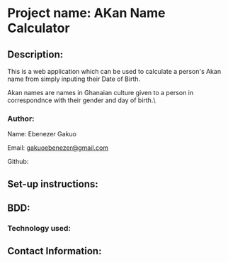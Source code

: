 # Project name: AKan Name Calculator

## Description:
This is a web application which can be used to calculate a person's Akan name  from simply  inputing their Date of Birth. 

Akan names are names in Ghanaian culture given to a person in correspondnce with their gender and day of birth.\

 ###   Author: 
Name: Ebenezer Gakuo

Email: gakuoebenezer@gmail.com

Github:

## Set-up instructions:

## BDD:

### Technology used:

## Contact Information:


